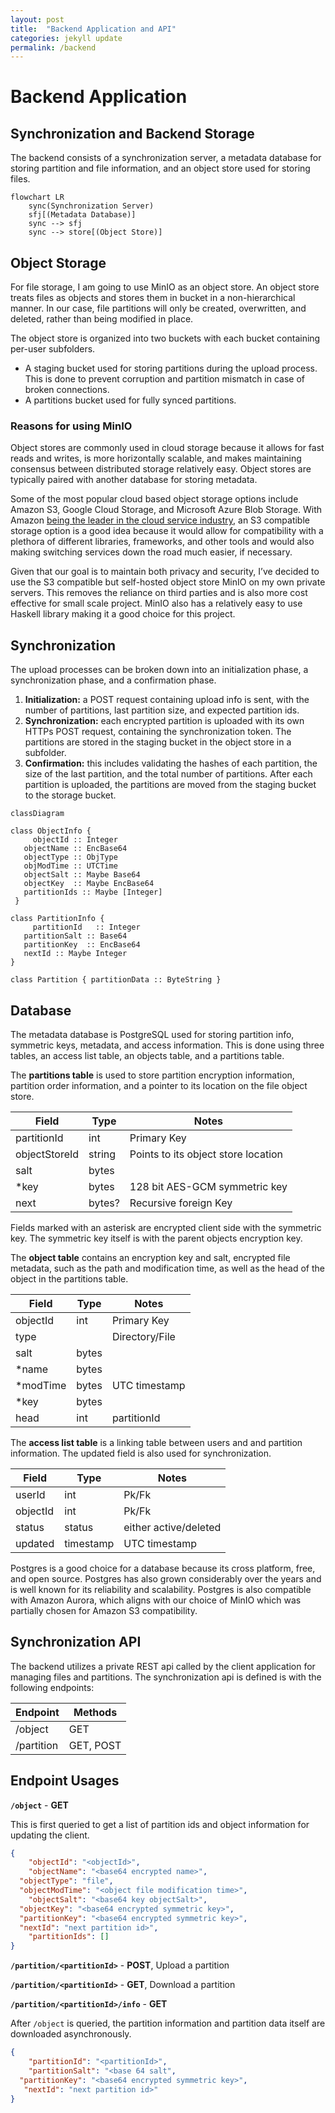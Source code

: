 ```yaml
---
layout: post
title:  "Backend Application and API"
categories: jekyll update
permalink: /backend
---
```

# Backend Application

## Synchronization and Backend Storage

The backend consists of a synchronization server, a metadata database for storing partition and file information, and an object store used for storing files.

```mermaid!
flowchart LR
	sync(Synchronization Server)
	sfj[(Metadata Database)]
	sync --> sfj
	sync --> store[(Object Store)]
```

## Object Storage

For file storage, I am going to use MinIO as an object store. An object store treats files as objects and stores them in bucket in a non-hierarchical manner. In our case, file partitions will only be created, overwritten, and deleted, rather than being modified in place.

The object store is organized into two buckets with each bucket containing per-user subfolders.

- A staging bucket used for storing partitions during the upload process. This is done to prevent corruption and partition mismatch in case of broken connections.
- A partitions bucket used for fully synced partitions.

### Reasons for using MinIO

Object stores are commonly used in cloud storage because it allows for fast reads and writes, is more horizontally scalable, and makes maintaining consensus between distributed storage relatively easy. Object stores are typically paired with another database for storing metadata.

Some of the most popular cloud based object storage options include Amazon S3, Google Cloud Storage, and Microsoft Azure Blob Storage. With Amazon [being the leader in the cloud service industry](https://www.srgresearch.com/articles/as-quarterly-cloud-spending-jumps-to-over-50b-microsoft-looms-larger-in-amazons-rear-mirror), an S3 compatible storage option is a good idea because it would allow for compatibility with a plethora of different libraries, frameworks, and other tools and would also making switching services down the road much easier, if necessary.

Given that our goal is to maintain both privacy and security, I’ve decided to use the S3 compatible but self-hosted object store MinIO on my own private servers. This removes the reliance on third parties and is also more cost effective for small scale project. MinIO also has a relatively easy to use Haskell library making it a good choice for this project.

## Synchronization

The upload processes can be broken down into an initialization phase, a synchronization phase, and a confirmation phase.

1. **Initialization:** a POST request containing upload info is sent, with the number of partitions, last partition size, and expected partition ids.
2. **Synchronization:** each encrypted partition is uploaded with its own HTTPs POST request, containing the synchronization token. The partitions are stored in the staging bucket in the object store in a subfolder.
3. **Confirmation:** this includes validating the hashes of each partition, the size of the last partition, and the total number of partitions. After each partition is uploaded, the partitions are moved from the staging bucket to the storage bucket.

```mermaid
classDiagram

class ObjectInfo {
	 objectId :: Integer
   objectName :: EncBase64
   objectType :: ObjType
   objModTime :: UTCTime
   objectSalt :: Maybe Base64
   objectKey  :: Maybe EncBase64
   partitionIds :: Maybe [Integer]
 }

class PartitionInfo {
	 partitionId   :: Integer
   partitionSalt :: Base64
   partitionKey  :: EncBase64
   nextId :: Maybe Integer
}

class Partition { partitionData :: ByteString }
```

## Database

The metadata database is PostgreSQL used for storing partition info, symmetric keys, metadata, and access information. This is done using three tables, an access list table, an objects table, and a partitions table.

The **partitions table** is used to store partition encryption information, partition order information, and a pointer to its location on the file object store.

| Field | Type | Notes |
| --- | --- | --- |
| partitionId | int | Primary Key |
| objectStoreId | string | Points to its object store location |
| salt | bytes |  |
| *key | bytes | 128 bit AES-GCM symmetric key |
| next | bytes? | Recursive foreign Key |

Fields marked with an asterisk are encrypted client side with the symmetric key. The symmetric key itself is with the parent objects encryption key.

The **object table** contains an encryption key and salt, encrypted file metadata, such as the path and modification time, as well as the head of the object in the partitions table.

| Field | Type | Notes |
| --- | --- | --- |
| objectId | int | Primary Key |
| type |  | Directory/File |
| salt | bytes |  |
| *name | bytes |  |
| *modTime | bytes | UTC timestamp |
| *key | bytes |  |
| head | int | partitionId |

The **access list table** is a linking table between users and and partition information. The updated field is also used for synchronization.

| Field | Type | Notes |
| --- | --- | --- |
| userId | int | Pk/Fk |
| objectId | int | Pk/Fk  |
| status | status | either active/deleted |
| updated | timestamp | UTC timestamp |

Postgres is a good choice for a database because its cross platform, free, and open source. Postgres has also grown considerably over the years and is well known for its reliability and scalability. Postgres is also compatible with Amazon Aurora, which aligns with our choice of MinIO which was partially chosen for Amazon S3 compatibility.

## Synchronization API

The backend utilizes a private REST api called by the client application for managing files and partitions. The synchronization api is defined is with the following endpoints:

| Endpoint | Methods |
| --- | --- |
| /object | GET |
| /partition  | GET, POST |

## Endpoint Usages

**`/object`** - **GET**

This is first queried to get a list of partition ids and object information for updating the client.

```json
{
	"objectId": "<objectId>",
	"objectName": "<base64 encrypted name>",
  "objectType": "file",
  "objectModTime": "<object file modification time>",
	"objectSalt": "<base64 key objectSalt>",
  "objectKey": "<base64 encrypted symmetric key>",
  "partitionKey": "<base64 encrypted symmetric key>",
  "nextId": "next partition id>",
	"partitionIds": []
}
```

**`/partition/<partitionId>`** - **POST**, Upload a partition

**`/partition/<partitionId>`** - **GET**, Download a partition

**`/partition/<partitionId>/info`** - **GET**

After `/object` is queried, the partition information and partition data itself are downloaded asynchronously.

```json
{
	"partitionId": "<partitionId>",
	"partitionSalt": "<base 64 salt",
  "partitionKey": "<base64 encrypted symmetric key>",
   "nextId": "next partition id>"
}
```
